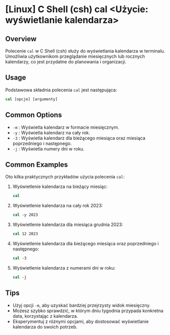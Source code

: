 # [Linux] C Shell (csh) cal <Użycie: wyświetlanie kalendarza>

## Overview
Polecenie `cal` w C Shell (csh) służy do wyświetlania kalendarza w terminalu. Umożliwia użytkownikom przeglądanie miesięcznych lub rocznych kalendarzy, co jest przydatne do planowania i organizacji.

## Usage
Podstawowa składnia polecenia `cal` jest następująca:

```csh
cal [opcje] [argumenty]
```

## Common Options
- `-m` : Wyświetla kalendarz w formacie miesięcznym.
- `-y` : Wyświetla kalendarz na cały rok.
- `-3` : Wyświetla kalendarz dla bieżącego miesiąca oraz miesiąca poprzedniego i następnego.
- `-j` : Wyświetla numery dni w roku.

## Common Examples
Oto kilka praktycznych przykładów użycia polecenia `cal`:

1. Wyświetlenie kalendarza na bieżący miesiąc:
   ```csh
   cal
   ```

2. Wyświetlenie kalendarza na cały rok 2023:
   ```csh
   cal -y 2023
   ```

3. Wyświetlenie kalendarza dla miesiąca grudnia 2023:
   ```csh
   cal 12 2023
   ```

4. Wyświetlenie kalendarza dla bieżącego miesiąca oraz poprzedniego i następnego:
   ```csh
   cal -3
   ```

5. Wyświetlenie kalendarza z numerami dni w roku:
   ```csh
   cal -j
   ```

## Tips
- Użyj opcji `-m`, aby uzyskać bardziej przejrzysty widok miesięczny.
- Możesz szybko sprawdzić, w którym dniu tygodnia przypada konkretna data, korzystając z kalendarza.
- Eksperymentuj z różnymi opcjami, aby dostosować wyświetlanie kalendarza do swoich potrzeb.